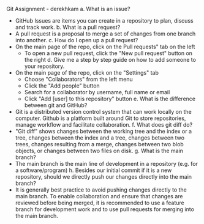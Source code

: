 Git Assignment - derekhkam
a. What is an issue?
- GitHub Issues are items you can create in a repository to plan, discuss and track work.
b. What is a pull request?
- A pull request is a proposal to merge a set of changes from one branch into another. 
c. How do I open up a pull request?
- On the main page of the repo, click on the Pull requests" tab on the left
   - To open a new pull request, click the "New pull request" button on the right
d. Give me a step by step guide on how to add someone to your repository.
- On the main page of the repo, click on the "Settings" tab
   - Choose "Collaborators" from the left menu
   - Click the "Add people" button
   - Search for a collaborator by username, full name or email
   - Click "Add [user] to this repository" button
e. What is the difference between git and GitHub?
- Git is a distributed version control system that can work locally on the computer. Github is a platform built around Git to store repositories, manage workflow and facilitate collaboration.
f. What does git diff do?
- "Git diff" shows changes between the working tree and the index or a tree, changes between the index and a tree, changes between two trees, changes resulting from a merge, changes between two blob objects, or changes between two files on disk.
g. What is the main branch?
- The main branch is the main line of development in a repository (e.g. for a software/program)
h. Besides our initial commit if it is a new repository, should we directly push our changes directly into the main branch?
- It is generally best practice to avoid pushing changes directly to the main branch. To enable collaboration and ensure that changes are reviewed before being merged, it is recommended to use a feature branch for development work and to use pull requests for merging into the main branch.